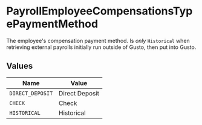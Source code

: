 # PayrollEmployeeCompensationsTypePaymentMethod

The employee's compensation payment method. Is *only* `Historical` when retrieving external payrolls initially run outside of Gusto, then put into Gusto.


## Values

| Name             | Value            |
| ---------------- | ---------------- |
| `DIRECT_DEPOSIT` | Direct Deposit   |
| `CHECK`          | Check            |
| `HISTORICAL`     | Historical       |